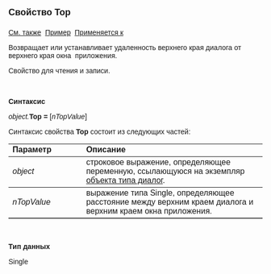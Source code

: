 ﻿<html>
<head>
<title>Диалог\Top</title>
</head>

<body>

<p><font size="4" face="Arial"><strong>Свойство Top<br>
<br>
</strong></font><font face="Arial"><a href="Left.html">См. также</a>&nbsp;
<u>Пример</u>&nbsp; <a href="../Asustpar.html">Применяется к</a></font></p>

<p><font face="Arial">Возвращает или устанавливает удаленность 
верхнего края диалога от верхнего края окна&nbsp; приложения.</font></p>

<p><font face="Arial">Свойство для чтения и записи. </font></p>

<p class="label">&nbsp;</p>

<p class="label"><font face="Arial"><b>Синтаксис</b></font></p>

<p><font face="Arial"><em>object.</em><strong>Top = </strong>[<em>nTopValue</em>]</font></p>

<p><font face="Arial">Синтаксис свойства <strong>Top</strong>
состоит из следующих частей:</font></p>

<table border="1" cellPadding="5" cols="2" frame="below" rules="rows">
<TBODY>
  <tr vAlign="top">
    <td class="label" width="29%"><font face="Arial"><b>Параметр</b></font></td>
    <td class="label" width="71%"><font face="Arial"><strong>Описание</strong></font></td>
  </tr>
  <tr>
    <td width="29%"><em><font face="Arial">object</font></em></td>
    <td width="71%"><font face="Arial">строковое выражение, 
	определяющее переменную, ссылающуюся на экземпляр <a href="../Asustpar.html">
	объекта типа диалог</a>.</font></td>
  </tr>
  <tr>
    <td width="29%"><font face="Arial"><em>nTopValue</em></font></td>
    <td width="71%"><font face="Arial">выражение типа Single, 
	определяющее расстояние между верхним краем диалога и верхним краем окна 
	приложения.</font></td>
  </tr>
</TBODY>
</table>

<p class="label">&nbsp;</p>

<p class="label"><font face="Arial"><b>Тип данных</b></font></p>

<p><font face="Arial">Single</font></p>
</body>
</html>
